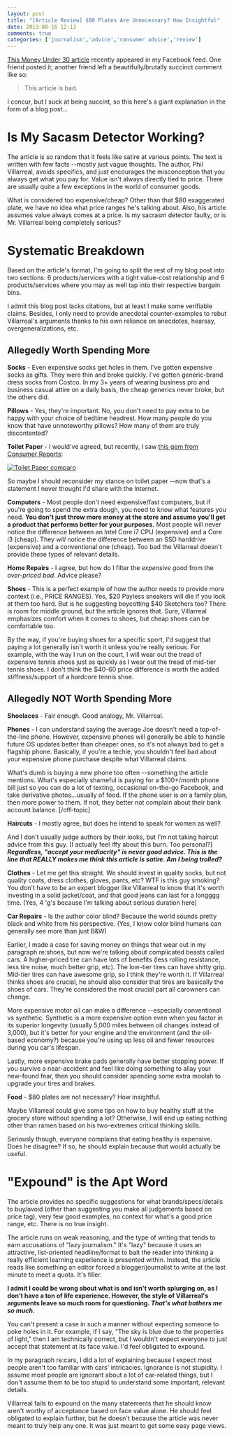 ```yaml
---
layout: post
title: "[Article Review] $80 Plates Are Unnecessary? How Insightful"
date: 2013-08-16 12:13
comments: true
categories: ['journalism','advice','consumer advice','review']
---
```


[This Money Under 30 article](http://www.moneyunder30.com/things-worth-spending-for-9101) recently appeared in my Facebook feed. One friend posted it; another friend left a beautifully/brutally succinct comment like so:

>This article is bad.

I concur, but I suck at being succint, so this here's a giant explanation in the form of a blog post...

# Is My Sacasm Detector Working?

The article is so random that it feels like satire at various points. The text is written with few facts  --mostly just vague thoughts. The author, Phil Villarreal, avoids specifics, and just encourages the misconception that you always get what you pay for. Value isn't always directly tied to price. There are usually quite a few exceptions in the world of consumer goods.

What is considered too expensive/cheap? Other than that $80 exaggerated plate, we have no idea what price ranges he's talking about. Also, his article assumes value always comes at a price. Is my sacrasm detector faulty, or is Mr. Villarreal being completely serious?

# Systematic Breakdown

Based on the article's format, I'm going to split the rest of my blog post into two sections: 6 products/services with a tight value-cost relationship and 6 products/services where you may as well tap into their respective bargain bins.

I admit this blog post lacks citations, but at least I make some verifiable claims. Besides, I only need to provide anecdotal counter-examples to rebut Villarreal's arguments thanks to his own reliance on anecdotes, hearsay, overgeneralizations, etc.

## Allegedly Worth Spending More

**Socks** - Even expensive socks get holes in them. I've gotten expensive socks as gifts. They were thin and broke quickly. I've gotten generic-brand dress socks from Costco. In my 3+ years of wearing business pro and business casual attire on a daily basis, the cheap generics never broke, but the others did.

**Pillows** - Yes, they're important. No, you don't need to pay extra to be happy with your choice of bedtime headrest. How many people do you know that have unnoteworthy pillows? How many of them are truly discontented?

**Toilet Paper** - I would've agreed, but recently, I saw [this gem from Consumer Reports](http://imgur.com/GN84qn1): 

<a href="http://i.imgur.com/GN84qn1.jpg">![Toilet Paper comparo](http://i.imgur.com/GN84qn1.jpg)</a>

So maybe I should reconsider my stance on toilet paper --now that's a statement I never thought I'd share with the Internet.

**Computers** - Most people don't need expensive/fast computers, but if you're going to spend the extra dough, you need to know what features you need. **You don't just throw more money at the store and assume you'll get a product that performs better for your purposes.** Most people will never notice the difference between an Intel Core i7 CPU (expensive) and a Core i3 (cheap). They _will_ notice the difference between an SSD harddrive (expensive) and a conventional one (cheap). Too bad the Villarreal doesn't provide these types of relevant details.

**Home Repairs** - I agree, but how do I filter the _expensive good_ from the _over-priced bad_. Advice please?

**Shoes** - This is a perfect example of how the author needs to provide more context (i.e., PRICE RANGES). Yes, $20 Payless sneakers will die if you look at them too hard. But is he suggesting boycotting $40 Sketchers too? There is room for middle ground, but the article ignores that. Sure, Villarreal emphasizes comfort when it comes to shoes, but cheap shoes can be comfortable too.

By the way, if you're buying shoes for a specific sport, I'd suggest that paying a lot generally isn't worth it unless you're really serious. For example, with the way I run on the court, I will wear out the tread of expensive tennis shoes just as quickly as I wear out the tread of mid-tier tennis shoes. I don't think the $40-60 price difference is worth the added stiffness/support of a hardcore tennis shoe.

## Allegedly NOT Worth Spending More

**Shoelaces** - Fair enough. Good analogy, Mr. Villarreal.

**Phones** - I can understand saying the average Joe doesn't need a top-of-the-line phone. However, expensive phones will generally be able to handle future OS updates better than cheaper ones, so it's not always bad to get a flagship phone. Basically, if you're a techie, you shouldn't feel bad about your expensive phone purchase despite what Villarreal claims.

What's dumb is buying a new phone too often --something the article mentions. What's especially shameful is paying for a $100+/month phone bill just so you can do a lot of texting, occasional on-the-go Facebook, and take derivative photos...usually of food. If the phone user is on a family plan, then more power to them. If not, they better not complain about their bank account balance. [/off-topic]

**Haircuts** - I mostly agree, but does he intend to speak for women as well?

And I don't usually judge authors by their looks, but I'm not taking haircut advice from this guy. [I actually feel iffy about this burn. Too personal?] **_Regardless, "accept your mediocrity" is never good advice. This is the line that REALLY makes me think this article is satire. Am I being trolled?_**

**Clothes** - Let me get this straight. We should invest in quality socks, but not quality coats, dress clothes, gloves, pants, etc? WTF is this guy smoking? You don't have to be an expert blogger like Villarreal to know that it's worth investing in a solid jacket/coat, and that good jeans can last for a longggg time. (Yes, 4 'g's because I'm talking about serious duration here)

**Car Repairs** - Is the author color blind? Because the world sounds pretty black and white from his perspective. (Yes, I know color blind humans can generally see more than just B&W) 

Earlier, I made a case for saving money on things that wear out in my paragraph re:shoes, but now we're talking about complicated beasts called cars. A higher-priced tire can have lots of benefits (less rolling resistance, less tire noise, much better grip, etc). The low-tier tires can have shitty grip. Mid-tier tires can have awesome grip, so I think they're worth it. If Villarreal thinks shoes are crucial, he should also consider that tires are basically the shoes of cars. They're considered the most crucial part all carowners can change.

More expensive motor oil can make a difference --especially conventional vs synthetic. Synthetic is a more expensive option even when you factor in its superior longevity (usually 5,000 miles between oil changes instead of 3,000), but it's better for your engine and the environment (and the oil-based economy?) because you're using up less oil and fewer resources during you car's lifespan.

Lastly, more expensive brake pads generally have better stopping power. If you survive a near-accident and feel like doing something to allay your new-found fear, then you should consider spending some extra moolah to upgrade your tires and brakes.

**Food** - $80 plates are not necessary? How insightful.

Maybe Villarreal could give some tips on how to buy healthy stuff at the grocery store without spending a lot? Otherwise, I will end up eating nothing other than ramen based on his two-extremes critical thinking skills.

Seriously though, everyone complains that eating healthy is expensive. Does he disagree? If so, he should explain because that would actually be useful.

# "Expound" is the Apt Word
The article provides no specific suggestions for what brands/specs/details to buy/avoid (other than suggesting you make all judgements based on price tag), very few good examples, no context for what's a good price range, etc. There is no true insight.

The article runs on weak reasoning, and the type of writing that tends to earn accusations of "lazy journalism." It's "lazy" because it uses an attractive, list-oriented headline/format to bait the reader into thinking a really efficient learning experience is presented within. Instead, the article reads like something an editor forced a blogger/journalist to write at the last minute to meet a quota. It's filler.

**I admit I could be wrong about what is and isn't worth splurging on, as I don't have a ton of life experience. However, the style of Villarreal's arguments leave so much room for questioning. _That's what bothers me so much._**

You can't present a case in such a manner without expecting someone to poke holes in it. For example, if I say, "The sky is blue due to the properties of light," then I am technically correct, but I wouldn't expect everyone to just accept that statement at its face value. I'd feel obligated to expound.

In my paragraph re:cars, I did a lot of explaining because I expect most people aren't too familiar with cars' intricacies. Ignorance is not stupidity. I assume most people are ignorant about a lot of car-related things, but I don't assume them to be too stupid to understand some important, relevant details.

Villarreal fails to expound on the many statements that he should know aren't worthy of acceptance based on face value alone. He should feel obligated to explain further, but he doesn't because the article was never meant to truly help any one. It was just meant to get some easy page views.